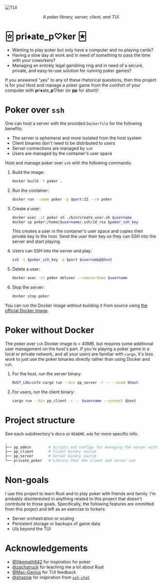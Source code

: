 ![TUI][0]

<div align="center">
    <i>A poker library, server, client, and TUI.</i>
</div>

# 🃟 pri♦ate_p♡ker 🃏︎

- Wanting to play poker but only have a computer and no playing cards?
- Having a slow day at work and in need of something to pass the time
  with your coworkers?
- Managing an entirely legal gambling ring and in need of a secure,
  private, and easy-to-use solution for running poker games?

If you answered "yes" to any of these rhetorical questions, then this project
is for you! Host and manage a poker game from the comfort of your computer
with **p**ri♦ate_**p**♡ker (or **pp** for short)!

# Poker over `ssh`

One can host a server with the provided `Dockerfile` for the following
benefits:

- The server is ephemeral and more isolated from the host system
- Client binaries don't need to be distributed to users
- Server connections are managed by `ssh`
- Users are managed by the container's user space

Host and manage poker over `ssh` with the following commands:

1. Build the image:
   
   ```bash
   docker build -t poker .
   ```

2. Run the container:

   ```bash
   docker run --name poker -p $port:22 --rm poker
   ```

3. Create a user:

   ```bash
   docker exec -it poker sh ./bin/create_user.sh $username
   docker cp poker:/home/$username/.ssh/id_rsa $poker_ssh_key
   ```

   This creates a user in the container's user space and copies
   their private key to the host. Send the user their key so they
   can SSH into the server and start playing.

4. Users can SSH into the server and play:

   ```bash
   ssh -i $poker_ssh_key -p $port $username@$host
   ```

5. Delete a user:

   ```bash
   docker exec -it poker deluser --remove-home $username
   ```

6. Stop the server:

   ```bash
   docker stop poker
   ```

You can run the Docker image without building it from source using
[the official Docker image][1].

# Poker without Docker

The poker over `ssh` Docker image is < 40MB, but requires some additional
user management on the host's part. If you're playing a poker game in a
local or private network, and all your users are familiar with `cargo`,
it's less work to just use the poker binaries directly rather than using
Docker and `ssh`.

1. For the host, run the server binary:
   
   ```bash
   RUST_LOG=info cargo run --bin pp_server -r -- --bind $host
   ```

2. For users, run the client binary:

   ```bash
   cargo run --bin pp_client -r -- $username --connect $host
   ```

# Project structure

See each subdirectory's docs or `README.md`s for more specific info.

```bash
.
├── pp_admin        # Scripts and configs for managing the server within Docker
├── pp_client       # Client binary source
├── pp_server       # Server binary source
└── private_poker   # Library that the client and server use
```

# Non-goals

I use this project to learn Rust and to play poker with friends
and family. I'm probably disinterested in anything related to this
project that doesn't contribute to those goals. Specifically, the
following features are ommitted from this project and left as an
exercise to forkers:

- Server orchestration or scaling
- Persistent storage or backups of game data
- UIs beyond the TUI

# Acknowledgements

- [@Ilikemath642][2] for inspiration for poker
- [@zachstruck][3] for teaching me a lot about Rust
- [@Mac-Genius][4] for TUI feedback
- [@shazow][5] for inspiration from [`ssh-chat`][6]

[0]: https://github.com/theOGognf/private_poker/blob/39b586751eae28033b6c1e086b81bfbd6ce74729/assets/tui.png?raw=true
[1]: https://hub.docker.com/r/ognf/poker
[2]: https://github.com/Ilikemath642
[3]: https://github.com/zachstruck
[4]: https://github.com/Mac-Genius
[5]: https://github.com/shazow
[6]: https://github.com/shazow/ssh-chat
